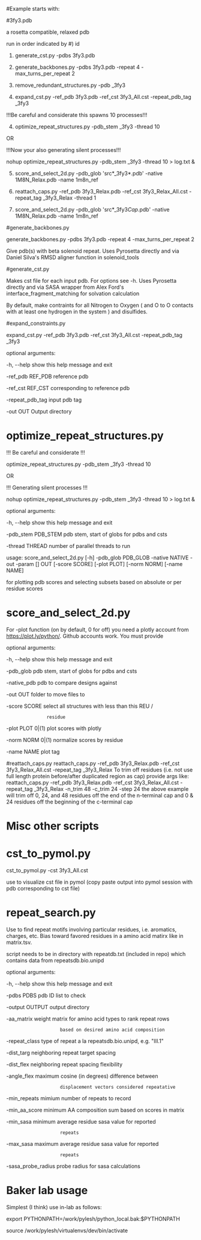 
#Example starts with:

#3fy3.pdb

a rosetta compatible, relaxed pdb

run in order indicated by #) id

1)  generate_cst.py -pdbs 3fy3.pdb

1)  generate_backbones.py -pdbs 3fy3.pdb -repeat 4 -max_turns_per_repeat 2

2)  remove_redundant_structures.py -pdb _3fy3

3)  expand_cst.py -ref_pdb 3fy3.pdb -ref_cst 3fy3_All.cst -repeat_pdb_tag _3fy3

!!!Be careful and considerate this spawns 10 processes!!!

4)  optimize_repeat_structures.py -pdb_stem _3fy3 -thread 10

OR

!!!Now your also generating silent processes!!!

nohup optimize_repeat_structures.py -pdb_stem _3fy3 -thread 10 > log.txt &

5) score_and_select_2d.py -pdb_glob 'src*_3fy3*.pdb' -native 1M8N_Relax.pdb -name 1m8n_ref

6) reattach_caps.py -ref_pdb 3fy3_Relax.pdb -ref_cst 3fy3_Relax_All.cst -repeat_tag _3fy3_Relax -thread 1

7) score_and_select_2d.py -pdb_glob 'src*_3fy3*Cap*.pdb' -native 1M8N_Relax.pdb -name 1m8n_ref

#generate_backbones.py 

 generate_backbones.py -pdbs 3fy3.pdb -repeat 4 -max_turns_per_repeat 2


 Give pdb(s) with beta solenoid repeat. Uses Pyrosetta directly and via Daniel Silva's RMSD aligner function in solenoid_tools
 
#generate_cst.py 

Makes cst file for each input pdb. For options see -h. Uses Pyrosetta directly and via SASA wrapper from Alex Ford's interface_fragment_matching for solvation calculation

By default, make contraints for all Nitrogen to Oxygen ( and O to O contacts with at least one hydrogen in the system ) and disulfides. 
 
 #expand_constraints.py
 
 expand_cst.py -ref_pdb 3fy3.pdb -ref_cst 3fy3_All.cst -repeat_pdb_tag _3fy3

 optional arguments:
 
  -h, --help            show this help message and exit
  
  -ref_pdb REF_PDB      reference pdb
  
  -ref_cst REF_CST      corresponding to reference pdb
  
  -repeat_pdb_tag       input pdb tag
  
  -out OUT              Output directory
  

 
# optimize_repeat_structures.py

!!! Be careful and considerate  !!!

optimize_repeat_structures.py -pdb_stem _3fy3 -thread 10

OR

!!! Generating silent processes !!!

nohup optimize_repeat_structures.py -pdb_stem _3fy3 -thread 10 > log.txt &

optional arguments:

  -h, --help          show this help message and exit
  
  -pdb_stem PDB_STEM  pdb stem, start of globs for pdbs and csts
  
  -thread THREAD      number of parallel threads to run 
  
usage: score_and_select_2d.py [-h] -pdb_glob PDB_GLOB -native NATIVE -out
                           -param []
                           OUT [-score SCORE] [-plot PLOT] [-norm NORM]
                           [-name NAME]

for plotting pdb scores and selecting subsets based on absolute or per residue
scores


# score_and_select_2d.py

For -plot function (on by default, 0 for off) you need a plotly account from https://plot.ly/python/. Github accounts work. You must provide 

optional arguments:

  -h, --help       show this help message and exit
  
  -pdb_glob        pdb stem, start of globs for pdbs and csts
  
  -native_pdb      pdb to compare designs against
  
  -out OUT         folder to move files to
  
  -score SCORE     select all structures with less than this REU /
  
                   residue
                   
  -plot PLOT       0|(1) plot scores with plotly
  
  -norm NORM       0|(1) normalize scores by residue
  
  -name NAME       plot tag
  

#reattach_caps.py
reattach_caps.py -ref_pdb 3fy3_Relax.pdb -ref_cst 3fy3_Relax_All.cst -repeat_tag _3fy3_Relax
To trim off residues (i.e. not use full length protein before/after duplicated region as cap) provide args like:
reattach_caps.py -ref_pdb 3fy3_Relax.pdb -ref_cst 3fy3_Relax_All.cst -repeat_tag _3fy3_Relax -n_trim 48 -c_trim 24 -step 24 
the above example will trim off 0, 24, and 48 residues off the end of the n-terminal cap and 0 & 24 residues off the beginning of the c-terminal cap

# Misc other scripts

# cst_to_pymol.py

cst_to_pymol.py -cst 3fy3_All.cst

use to visualize cst file in pymol (copy paste output into pymol session with pdb corresponding to cst file)


# repeat_search.py

Use to find repeat motifs involving particular residues, i.e. aromatics, charges, etc. Bias toward favored residues in a amino acid matirx like in matrix.tsv.

script needs to be in directory with repeatdb.txt (included in repo) which contains data from repeatsdb.bio.unipd


optional arguments:

  -h, --help            show this help message and exit
  
  -pdbs PDBS            pdb ID list to check
  
  -output OUTPUT        output directory
  
  -aa_matrix            weight matrix for amino acid types to rank repeat rows
  
                        based on desired amino acid composition
                        
  -repeat_class         type of repeat a la repeatsdb.bio.unipd, e.g. "III.1"
  
  -dist_targ            neighboring repeat target spacing
  
  -dist_flex            neighboring repeat spacing flexibility
  
  -angle_flex           maximum cosine (in degrees) difference between
  
                        displacement vectors considered repeatative
                        
  -min_repeats          mimium number of repeats to record
  
  -min_aa_score         minimum AA composition sum based on scores in matrix
  
  -min_sasa             minimum average residue sasa value for reported
  
                        repeats
                        
  -max_sasa             maximum average residue sasa value for reported
  
                        repeats
                        
  -sasa_probe_radius    probe radius for sasa calculations
  
  
  # Baker lab usage
  
Simplest (I think) use in-lab as follows:

export PYTHONPATH=/work/pylesh/python_local.bak:$PYTHONPATH

source /work/pylesh/virtualenvs/dev/bin/activate



